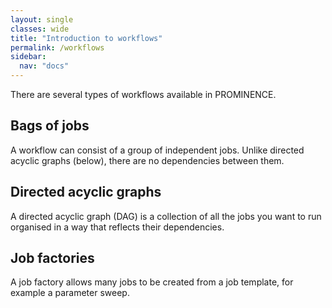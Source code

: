 ```yaml
---
layout: single
classes: wide
title: "Introduction to workflows"
permalink: /workflows
sidebar:
  nav: "docs"
---
```


There are several types of workflows available in PROMINENCE.

## Bags of jobs
A workflow can consist of a group of independent jobs. Unlike directed acyclic graphs (below), there are no dependencies between them.

## Directed acyclic graphs
A directed acyclic graph (DAG) is a collection of all the jobs you want to run organised in a way that reflects their dependencies.

## Job factories
A job factory allows many jobs to be created from a job template, for example a parameter sweep.
